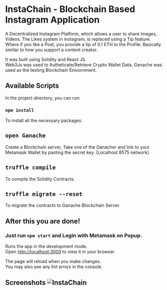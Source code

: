 # InstaChain - Blockchain Based Instagram Application

A Decentralized Instagram Platform, which allows a user to share Images, Videos.
The Likes system in instagram, is replaced using a Tip feature. Where if you like a Post, you provide a tip of 0.1 ETH to the Profile.
Basically similar to how you support a content creator.

It was built using Solidity and React JS. <br>
Web3Js was used to Autheticate/Retrieve Crypto Wallet Data.
Ganache was used as the testing Blockchain Enivornment.

## Available Scripts

In the project directory, you can run:

### `npm install`

To install all the necessary packages.

## `open Ganache`
Create a Blockchain server,
Take one of the Ganacher and link to your Metamask Wallet by pasting the secret key. (Localhost 8575 network)

## `truffle compile`
To compile the Solidity Contracts.

## `truffle migrate --reset`
To migrate the contracts to Ganache Blockchain Server.

## After this you are done!

### Just run `npm start` and Login with Metamask on Popup.

Runs the app in the development mode.\
Open [http://localhost:3000](http://localhost:3000) to view it in your browser.

The page will reload when you make changes.\
You may also see any lint errors in the console.

## Screenshots ![InstaChain](https://user-images.githubusercontent.com/57758789/168140247-c547831a-6857-4303-a21b-af6b61ccd5ff.png)



